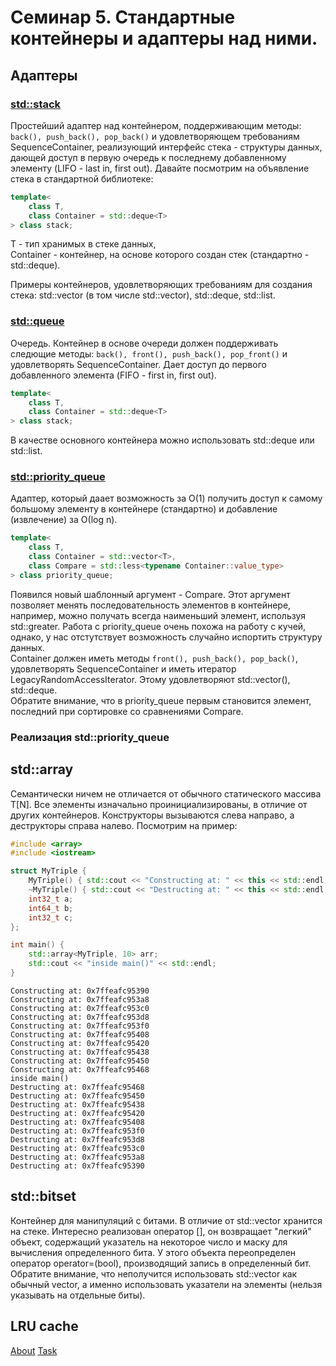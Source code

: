# Семинар 5. Стандартные контейнеры и адаптеры над ними.
## Адаптеры
### [std::stack](https://en.cppreference.com/w/cpp/container/stack)
Простейший адаптер над контейнером, поддерживающим методы: `back(), push_back(), pop_back()` и удовлетворяющем требованиям SequenceContainer, реализующий интерфейс стека - структуры данных, дающей доступ в первую очередь к последнему добавленному элементу (LIFO - last in, first out). Давайте посмотрим на объявление стека в стандартной библиотеке:
```c++
template<
    class T,
    class Container = std::deque<T>
> class stack;
```
Т - тип хранимых в стеке данных,  
Container - контейнер, на основе которого создан стек (стандартно - std::deque).  

Примеры контейнеров, удовлетворяющих требованиям для создания стека: std::vector (в том числе std::vector<bool>), std::deque, std::list.

### [std::queue](https://en.cppreference.com/w/cpp/container/queue)
Очередь. Контейнер в основе очереди должен поддерживать следющие методы: `back(), front(), push_back(), pop_front()` и удовлетворять SequenceContainer. Дает доступ до первого добавленного элемента (FIFO - first in, first out). 
```c++
template<
    class T,
    class Container = std::deque<T>
> class stack;
```

В качестве основного контейнера можно использовать std::deque или std::list.

### [std::priority_queue](https://en.cppreference.com/w/cpp/container/priority_queue)
Адаптер, который даает возможность за О(1) получить доступ к самому большому элементу в контейнере (стандартно) и добавление (извлечение) за О(log n).
```c++
template<
    class T,
    class Container = std::vector<T>,
    class Compare = std::less<typename Container::value_type>
> class priority_queue;
```
Появился новый шаблонный аргумент - Compare. Этот аргумент позволяет менять последовательность элементов в контейнере, например, можно получать всегда наименьший элемент, используя std::greater<T>.
Работа с priority_queue очень похожа на работу с кучей, однако, у нас отстутствует возможность случайно испортить структуру данных.  
Container должен иметь методы `front(), push_back(), pop_back()`, удовлетворять SequenceContainer и иметь итератор LegacyRandomAccessIterator. Этому удовлетворяют std::vector(<bool>), std::deque.  
Обратите внимание, что в priority_queue первым становится элемент, последний при сортировке со сравнениями Compare.

### Реализация std::priority_queue

## std::array
Семантически ничем не отличается от обычного статического массива T[N]. Все элементы изначально проинициализированы, в отличие от других контейнеров. Конструкторы вызываются слева направо, а деструкторы справа налево. Посмотрим на пример:
```c++
#include <array>
#include <iostream>

struct MyTriple {
    MyTriple() { std::cout << "Constructing at: " << this << std::endl; }
    ~MyTriple() { std::cout << "Destructing at: " << this << std::endl; }
    int32_t a;
    int64_t b;
    int32_t c;
};

int main() {
    std::array<MyTriple, 10> arr;
    std::cout << "inside main()" << std::endl;
}
```
```
Constructing at: 0x7ffeafc95390
Constructing at: 0x7ffeafc953a8
Constructing at: 0x7ffeafc953c0
Constructing at: 0x7ffeafc953d8
Constructing at: 0x7ffeafc953f0
Constructing at: 0x7ffeafc95408
Constructing at: 0x7ffeafc95420
Constructing at: 0x7ffeafc95438
Constructing at: 0x7ffeafc95450
Constructing at: 0x7ffeafc95468
inside main()
Destructing at: 0x7ffeafc95468
Destructing at: 0x7ffeafc95450
Destructing at: 0x7ffeafc95438
Destructing at: 0x7ffeafc95420
Destructing at: 0x7ffeafc95408
Destructing at: 0x7ffeafc953f0
Destructing at: 0x7ffeafc953d8
Destructing at: 0x7ffeafc953c0
Destructing at: 0x7ffeafc953a8
Destructing at: 0x7ffeafc95390
```

## std::bitset
Контейнер для манипуляций с битами. В отличие от std::vector<bool> хранится на стеке. Интересно реализован оператор [], он возвращает "легкий" объект, содержащий указатель на некоторое число и маску для вычисления определенного бита.
У этого объекта переопределен оператор operator=(bool), производящий запись в определенный бит.  
Обратите внимание, что неполучится использовать std::vector<bool> как обычный vector, а именно использовать указатели на элементы (нельзя указывать на отдельные биты). 

## LRU cache
[About](https://en.wikipedia.org/wiki/Cache_replacement_policies#LRU)
[Task](https://leetcode.com/problems/lru-cache/description/)
